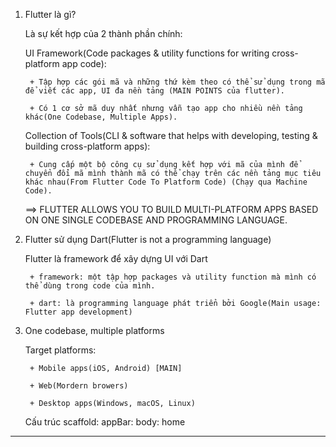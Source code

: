 1. Flutter là gì?

	Là sự kết hợp của 2 thành phần chính:

	UI Framework(Code packages & utility functions for writing cross-platform app code): 

		+ Tập hợp các gói mã và những thứ kèm theo có thể sử dụng trong mã để viết các app, UI đa nền tảng (MAIN POINTS của flutter).

		+ Có 1 cơ sở mã duy nhất nhưng vẫn tạo app cho nhiều nền tảng khác(One Codebase, Multiple Apps).

	Collection of Tools(CLI & software that helps with developing, testing & building cross-platform apps):

		+ Cung cấp một bộ công cụ sử dụng kết hợp với mã của mình để chuyển đổi mã mình thành mã có thể chạy trên các nền tảng mục tiêu khác nhau(From Flutter Code To Platform Code) (Chạy qua Machine Code).

	==> FLUTTER ALLOWS YOU TO BUILD MULTI-PLATFORM APPS BASED ON ONE SINGLE CODEBASE AND PROGRAMMING LANGUAGE.

2. Flutter sử dụng Dart(Flutter is not a programming language)

	Flutter là framework để xây dựng UI với Dart

		+ framework: một tập hợp packages và utility function mà mình có thể dùng trong code của mình.

		+ dart: là programming language phát triển bởi Google(Main usage: Flutter app development)

3. One codebase, multiple platforms 

	Target platforms:

		+ Mobile apps(iOS, Android) [MAIN]

		+ Web(Mordern browers)

		+ Desktop apps(Windows, macOS, Linux)

	Cấu trúc scaffold:
		appBar:
		body:
		home
-----------------------------------
